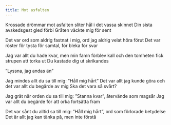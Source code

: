 ```yaml
---
title: Mot asfalten
---
```


Krossade drömmar mot asfalten
sliter hål i det vassa skinnet
Din sista avskedsgest gled förbi
Gråten väckte mig för sent

Det var ord som aldrig fastnat i mig,
ord jag aldrig velat höra förut
Det var röster för tysta för samtal,
för bleka för svar

Jag var allt du hade kvar,
men min famn förblev kall
och den tomheten fick strupen att torka ut
Du kastade dig ut skrikandes

”Lyssna, jag andas än”

Jag mindes allt du sa till mig:
”Håll mig hårt”
Det var allt jag kunde göra
och det var allt du begärde av mig
Ska det vara så svårt?

Jag grät när orden du sa till mig:
”Stanna kvar”,
återvände som magsår
Jag var allt du begärde för att
orka fortsätta fram

Det var sånt du alltid sa till mig:
”Håll mig hårt”,
ord som förlorade betydelse
Det är allt jag kan tänka på,
men inte förstå